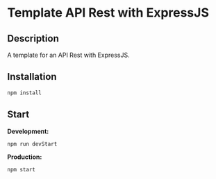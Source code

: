 # Template API Rest with ExpressJS

## Description

A template for an API Rest with ExpressJS.

## Installation

```sh
npm install
```

## Start

__Development:__

```sh
npm run devStart
```

__Production:__

```sh
npm start
```
